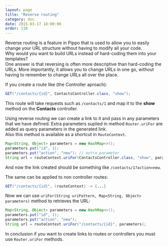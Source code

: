 ```yaml
---
layout: page
title: "Reverse routing"
category: doc
date: 2015-03-17 18:00:00
order: 110
---
```


Reverse routing is a feature in Pippo that is used to allow you to easily change your URL structure without having to modify all your code.  
Why would you want to build URLs instead of hard-coding them into your templates?  
One answer is that reversing is often more descriptive than hard-coding the URLs. More importantly, it allows you to change URLs in one go, without having to remember to change URLs all over the place.  

If you create a route like (the Controller aproach):

```java
GET("/contacts/{id}", ContactsController.class, "show");
```

This route will take requests such as `/contacts/1` and map it to the __show__ method on the __Contacts__ controller.

Using reverse routing we can create a link to it and pass in any parameters that we have defined. Extra parameters suplied in method `Router.uriFor` are added as query parameters in the generated link.  
Also this method is available as a shortcut in `RouteContext`.

```java
Map<String, Object> parameters = new HashMap<>();
parameters.put("id", 1);
parameters.put("action", "new"); // extra parameter
String url = routeContext.uriFor(ContactsController.class, "show", parameters);
```
And now the link created should be something like `/contacts/1?action=new`.

The same can be applied to non controller routes:

```java
GET("/contacts/{id}", (routeContext) -> {...}
```

Now we can use `uriFor(String uriPattern, Map<String, Object> parameters)` method to retrieves the URL:

```java
Map<String, Object> parameters = new HashMap<>();
parameters.put("id", 1);
parameters.put("action", "new");
String url = routeContext.uriFor("/contacts/{id}", parameters);
```

In conclusion if you want to create links to routes or controllers you must use `Router.uriFor` methods.

